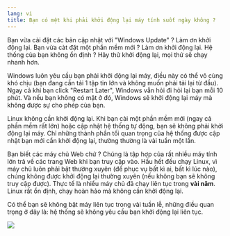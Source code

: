 ```yaml
---
lang: vi
title: Bạn có mệt khi phải khởi động lại máy tính suốt ngày không ?
---
```


Bạn vừa cài đặt các bản cập nhật với "Windows Update" ? Làm ơn khởi động lại. Bạn vừa 
càt đặt một phần mềm mới ? Làm ơn khởi động lại. Hệ thống của bạn không ổn định ? Hãy thử 
khởi động lại, mọi thứ sẽ chạy nhanh hơn.

Windows luôn yêu cầu bạn phải khởi động lại máy, điều này có thể vô cùng khó chịu (bạn đang 
cần tải 1 tập tin lớn và không muốn phải tải lại từ đầu). Ngay cả khi bạn click "Restart Later", 
Windows vẫn hỏi đi hỏi lại bạn mỗi 10 phút. Và nếu bạn không có mặt ở đó, Windows sẽ khởi 
động lại máy mà không được sự cho phép của bạn.

Linux không cần khởi động lại. Khi bạn cài một phần mềm mới (ngay cả phần mềm rất lớn) hoặc 
cập nhật hệ thống tự động, bạn sẽ không phải khởi động lại máy. Chỉ những thành phần tối quan trọng 
của hệ thống được cập nhật bạn mới cần khởi động lại, thường thường là vài tuần một lần.

Bạn biết các máy chủ Web chứ ? Chúng là tập hợp của rất nhiều máy tính lớn trả về 
các trang Web khi bạn truy cập vào. Hầu hết đều chạy Linux, vì máy chủ luôn phải bật thường xuyên 
(để phục vụ bất kì ai, bất kì lúc nào), chúng không được khởi động lại thường xuyên (nếu không 
bạn sẽ không truy cập được). Thực tế là nhiều máy chủ đã chạy liên tục trong <b>vài năm</b>. 
Linux rất ổn định, chạy hoàn hảo mà không cần khởi động lại.

Có thể bạn sẽ không bật máy liên tục trong vài tuần lễ, những điều quan trọng ở đây là: 
hệ thống sẽ không yêu cầu bạn khởi động lại liên tục.

<img src="Images/reboot_all_the_time_thumb.png" />




